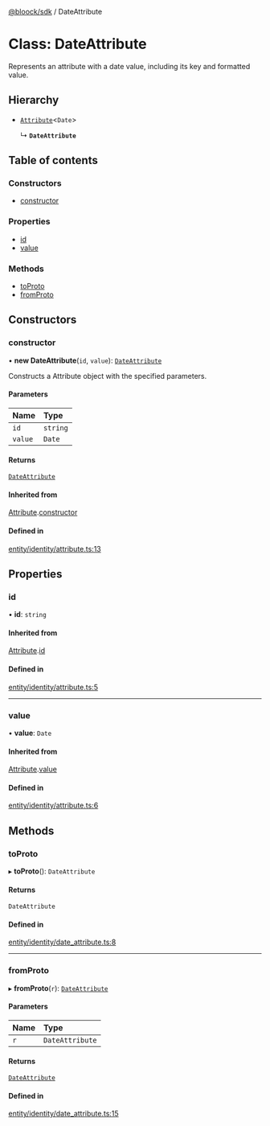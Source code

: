[@bloock/sdk](../index.md) / DateAttribute

# Class: DateAttribute

Represents an attribute with a date value, including its key and formatted value.

## Hierarchy

- [`Attribute`](Attribute.md)\<`Date`\>

  ↳ **`DateAttribute`**

## Table of contents

### Constructors

- [constructor](DateAttribute.md#constructor)

### Properties

- [id](DateAttribute.md#id)
- [value](DateAttribute.md#value)

### Methods

- [toProto](DateAttribute.md#toproto)
- [fromProto](DateAttribute.md#fromproto)

## Constructors

### constructor

• **new DateAttribute**(`id`, `value`): [`DateAttribute`](DateAttribute.md)

Constructs a Attribute object with the specified parameters.

#### Parameters

| Name | Type |
| :------ | :------ |
| `id` | `string` |
| `value` | `Date` |

#### Returns

[`DateAttribute`](DateAttribute.md)

#### Inherited from

[Attribute](Attribute.md).[constructor](Attribute.md#constructor)

#### Defined in

[entity/identity/attribute.ts:13](https://github.com/bloock/bloock-sdk/blob/8d532d6/languages/js/src/entity/identity/attribute.ts#L13)

## Properties

### id

• **id**: `string`

#### Inherited from

[Attribute](Attribute.md).[id](Attribute.md#id)

#### Defined in

[entity/identity/attribute.ts:5](https://github.com/bloock/bloock-sdk/blob/8d532d6/languages/js/src/entity/identity/attribute.ts#L5)

___

### value

• **value**: `Date`

#### Inherited from

[Attribute](Attribute.md).[value](Attribute.md#value)

#### Defined in

[entity/identity/attribute.ts:6](https://github.com/bloock/bloock-sdk/blob/8d532d6/languages/js/src/entity/identity/attribute.ts#L6)

## Methods

### toProto

▸ **toProto**(): `DateAttribute`

#### Returns

`DateAttribute`

#### Defined in

[entity/identity/date_attribute.ts:8](https://github.com/bloock/bloock-sdk/blob/8d532d6/languages/js/src/entity/identity/date_attribute.ts#L8)

___

### fromProto

▸ **fromProto**(`r`): [`DateAttribute`](DateAttribute.md)

#### Parameters

| Name | Type |
| :------ | :------ |
| `r` | `DateAttribute` |

#### Returns

[`DateAttribute`](DateAttribute.md)

#### Defined in

[entity/identity/date_attribute.ts:15](https://github.com/bloock/bloock-sdk/blob/8d532d6/languages/js/src/entity/identity/date_attribute.ts#L15)
